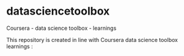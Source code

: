 datasciencetoolbox
==================

Coursera - data science toolbox - learnings

This repository is created in line with Coursera data science toolbox learnings : 
